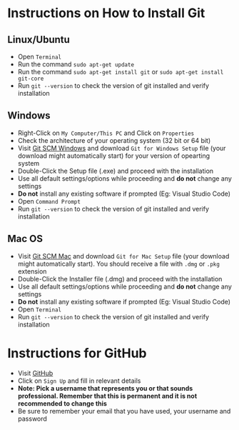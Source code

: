 # Instructions on How to Install Git

## Linux/Ubuntu

* Open ```Terminal```
* Run the command ```sudo apt-get update```
* Run the command ```sudo apt-get install git``` or ```sudo apt-get install git-core```
* Run ```git --version``` to check the version of git installed and verify installation

## Windows

* Right-Click on ```My Computer/This PC``` and Click on ```Properties```
* Check the architecture of your operating system (32 bit or 64 bit)
* Visit [Git SCM Windows](https://git-scm.com/download/win) and download ```Git for Windows Setup``` file (your download might automatically start) for your version of opearting system
* Double-Click the Setup file (.exe) and proceed with the installation
* Use all default settings/options while proceeding and **do not** change any settings 
* **Do not** install any existing software if prompted (Eg: Visual Studio Code)
* Open ```Command Prompt```
* Run ```git --version``` to check the version of git installed and verify installation

## Mac OS

* Visit [Git SCM Mac](https://git-scm.com/download/mac) and download ```Git for Mac Setup``` file (your download might automatically start). You should receive a file with ```.dmg``` or ```.pkg``` extension
* Double-Click the Installer file (.dmg) and proceed with the installation
* Use all default settings/options while proceeding and **do not** change any settings
* **Do not** install any existing software if prompted (Eg: Visual Studio Code)
* Open ```Terminal```
* Run ```git --version``` to check the version of git installed and verify installation

# Instructions for GitHub

* Visit [GitHub](https://github.com)
* Click on ```Sign Up``` and fill in relevant details
* **Note: Pick a username that represents you or that sounds professional. Remember that this is permanent and it is not recommended to change this**
* Be sure to remember your email that you have used, your username and password